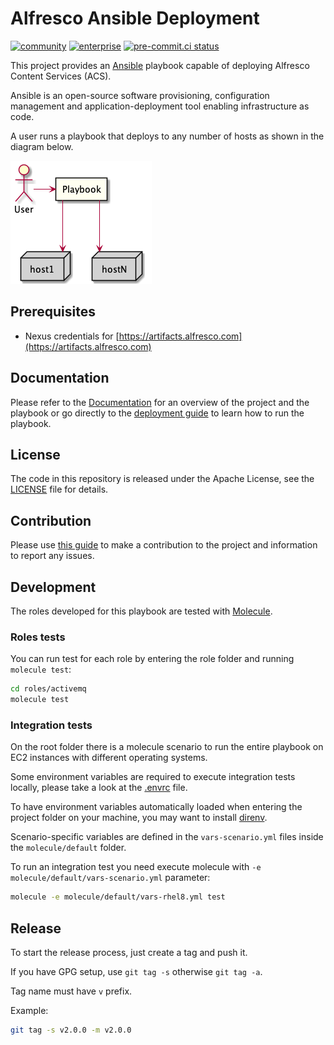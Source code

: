 # Alfresco Ansible Deployment

[![community](https://github.com/Alfresco/alfresco-ansible-deployment/actions/workflows/community.yml/badge.svg)](https://github.com/Alfresco/alfresco-ansible-deployment/actions/workflows/community.yml)
[![enterprise](https://github.com/Alfresco/alfresco-ansible-deployment/actions/workflows/enteprise.yml/badge.svg)](https://github.com/Alfresco/alfresco-ansible-deployment/actions/workflows/enteprise.yml)
[![pre-commit.ci status](https://results.pre-commit.ci/badge/github/Alfresco/alfresco-ansible-deployment/master.svg)](https://results.pre-commit.ci/latest/github/Alfresco/alfresco-ansible-deployment/master)

This project provides an [Ansible](https://www.ansible.com) playbook capable of deploying Alfresco Content Services (ACS).

Ansible is an open-source software provisioning, configuration management and application-deployment tool enabling infrastructure as code.

A user runs a playbook that deploys to any number of hosts as shown in the diagram below.

![Ansible Overview](./docs/resources/ansible-overview.png)

## Prerequisites

* Nexus credentials for [https://artifacts.alfresco.com](https://artifacts.alfresco.com)

## Documentation

Please refer to the [Documentation](./docs/README.md) for an overview of the project and the playbook or go directly to the [deployment guide](./docs/deployment-guide.md) to learn how to run the playbook.

## License

The code in this repository is released under the Apache License, see the [LICENSE](./LICENSE) file for details.

## Contribution

Please use [this guide](CONTRIBUTING.md) to make a contribution to the project and information to report any issues.

## Development

The roles developed for this playbook are tested with [Molecule](https://molecule.readthedocs.io/en/latest/).

### Roles tests

You can run test for each role by entering the role folder and running `molecule test`:

```bash
cd roles/activemq
molecule test
```

### Integration tests

On the root folder there is a molecule scenario to run the entire playbook on EC2 instances with different operating systems.

Some environment variables are required to execute integration tests locally, please take a look at the [.envrc](.envrc) file.

To have environment variables automatically loaded when entering the project folder on your machine, you may want to install [direnv](https://direnv.net/).

Scenario-specific variables are defined in the `vars-scenario.yml` files inside the `molecule/default` folder.

To run an integration test you need execute molecule with `-e molecule/default/vars-scenario.yml` parameter:

```bash
molecule -e molecule/default/vars-rhel8.yml test
```

## Release

To start the release process, just create a tag and push it.

If you have GPG setup, use `git tag -s` otherwise `git tag -a`.

Tag name must have `v` prefix.

Example:

```bash
git tag -s v2.0.0 -m v2.0.0
```
